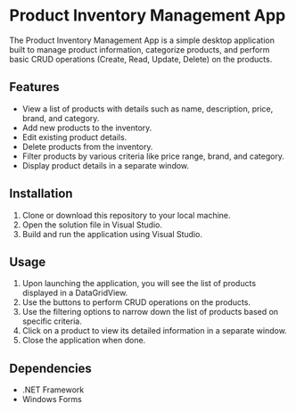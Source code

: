 # Product Inventory Management App

The Product Inventory Management App is a simple desktop application built to manage product information, categorize products, and perform basic CRUD operations (Create, Read, Update, Delete) on the products.

## Features

- View a list of products with details such as name, description, price, brand, and category.
- Add new products to the inventory.
- Edit existing product details.
- Delete products from the inventory.
- Filter products by various criteria like price range, brand, and category.
- Display product details in a separate window.

## Installation

1. Clone or download this repository to your local machine.
2. Open the solution file in Visual Studio.
3. Build and run the application using Visual Studio.

## Usage

1. Upon launching the application, you will see the list of products displayed in a DataGridView.
2. Use the buttons to perform CRUD operations on the products.
3. Use the filtering options to narrow down the list of products based on specific criteria.
4. Click on a product to view its detailed information in a separate window.
5. Close the application when done.

## Dependencies

- .NET Framework
- Windows Forms

